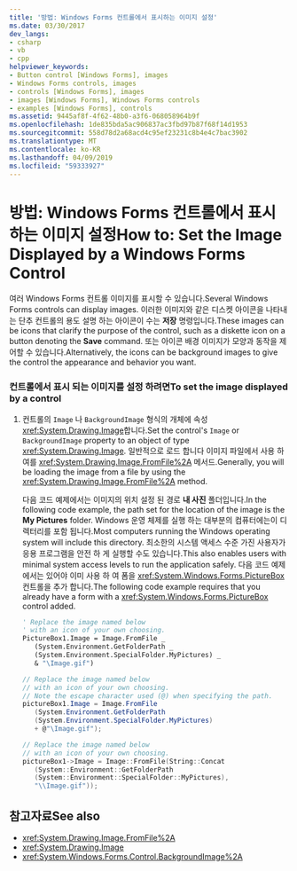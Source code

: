 ```yaml
---
title: '방법: Windows Forms 컨트롤에서 표시하는 이미지 설정'
ms.date: 03/30/2017
dev_langs:
- csharp
- vb
- cpp
helpviewer_keywords:
- Button control [Windows Forms], images
- Windows Forms controls, images
- controls [Windows Forms], images
- images [Windows Forms], Windows Forms controls
- examples [Windows Forms], controls
ms.assetid: 9445af8f-4f62-48b0-a3f6-068058964b9f
ms.openlocfilehash: 1de835bda5ac906837ac3fbd97b87f68f14d1953
ms.sourcegitcommit: 558d78d2a68acd4c95ef23231c8b4e4c7bac3902
ms.translationtype: MT
ms.contentlocale: ko-KR
ms.lasthandoff: 04/09/2019
ms.locfileid: "59333927"
---
```

# <a name="how-to-set-the-image-displayed-by-a-windows-forms-control"></a><span data-ttu-id="5e428-102">방법: Windows Forms 컨트롤에서 표시하는 이미지 설정</span><span class="sxs-lookup"><span data-stu-id="5e428-102">How to: Set the Image Displayed by a Windows Forms Control</span></span>
<span data-ttu-id="5e428-103">여러 Windows Forms 컨트롤 이미지를 표시할 수 있습니다.</span><span class="sxs-lookup"><span data-stu-id="5e428-103">Several Windows Forms controls can display images.</span></span> <span data-ttu-id="5e428-104">이러한 이미지와 같은 디스켓 아이콘을 나타내는 단추 컨트롤의 용도 설명 하는 아이콘이 수는 **저장** 명령입니다.</span><span class="sxs-lookup"><span data-stu-id="5e428-104">These images can be icons that clarify the purpose of the control, such as a diskette icon on a button denoting the **Save** command.</span></span> <span data-ttu-id="5e428-105">또는 아이콘 배경 이미지가 모양과 동작을 제어할 수 있습니다.</span><span class="sxs-lookup"><span data-stu-id="5e428-105">Alternatively, the icons can be background images to give the control the appearance and behavior you want.</span></span>  
  
### <a name="to-set-the-image-displayed-by-a-control"></a><span data-ttu-id="5e428-106">컨트롤에서 표시 되는 이미지를 설정 하려면</span><span class="sxs-lookup"><span data-stu-id="5e428-106">To set the image displayed by a control</span></span>  
  
1. <span data-ttu-id="5e428-107">컨트롤의 `Image` 나 `BackgroundImage` 형식의 개체에 속성 <xref:System.Drawing.Image>합니다.</span><span class="sxs-lookup"><span data-stu-id="5e428-107">Set the control's `Image` or `BackgroundImage` property to an object of type <xref:System.Drawing.Image>.</span></span> <span data-ttu-id="5e428-108">일반적으로 로드 합니다 이미지 파일에서 사용 하 여를 <xref:System.Drawing.Image.FromFile%2A> 메서드.</span><span class="sxs-lookup"><span data-stu-id="5e428-108">Generally, you will be loading the image from a file by using the <xref:System.Drawing.Image.FromFile%2A> method.</span></span>  
  
     <span data-ttu-id="5e428-109">다음 코드 예제에서는 이미지의 위치 설정 된 경로 **내 사진** 폴더입니다.</span><span class="sxs-lookup"><span data-stu-id="5e428-109">In the following code example, the path set for the location of the image is the **My Pictures** folder.</span></span> <span data-ttu-id="5e428-110">Windows 운영 체제를 실행 하는 대부분의 컴퓨터에는이 디렉터리를 포함 됩니다.</span><span class="sxs-lookup"><span data-stu-id="5e428-110">Most computers running the Windows operating system will include this directory.</span></span> <span data-ttu-id="5e428-111">최소한의 시스템 액세스 수준 가진 사용자가 응용 프로그램을 안전 하 게 실행할 수도 있습니다.</span><span class="sxs-lookup"><span data-stu-id="5e428-111">This also enables users with minimal system access levels to run the application safely.</span></span> <span data-ttu-id="5e428-112">다음 코드 예제에서는 있어야 이미 사용 하 여 폼을 <xref:System.Windows.Forms.PictureBox> 컨트롤을 추가 합니다.</span><span class="sxs-lookup"><span data-stu-id="5e428-112">The following code example requires that you already have a form with a <xref:System.Windows.Forms.PictureBox> control added.</span></span>  
  
    ```vb  
    ' Replace the image named below  
    ' with an icon of your own choosing.  
    PictureBox1.Image = Image.FromFile _  
       (System.Environment.GetFolderPath _  
       (System.Environment.SpecialFolder.MyPictures) _  
       & "\Image.gif")  
    ```  
  
    ```csharp  
    // Replace the image named below  
    // with an icon of your own choosing.  
    // Note the escape character used (@) when specifying the path.  
    pictureBox1.Image = Image.FromFile  
       (System.Environment.GetFolderPath  
       (System.Environment.SpecialFolder.MyPictures)  
       + @"\Image.gif");  
    ```  
  
    ```cpp  
    // Replace the image named below  
    // with an icon of your own choosing.  
    pictureBox1->Image = Image::FromFile(String::Concat  
       (System::Environment::GetFolderPath  
       (System::Environment::SpecialFolder::MyPictures),  
       "\\Image.gif"));  
    ```  
  
## <a name="see-also"></a><span data-ttu-id="5e428-113">참고자료</span><span class="sxs-lookup"><span data-stu-id="5e428-113">See also</span></span>

- <xref:System.Drawing.Image.FromFile%2A>
- <xref:System.Drawing.Image>
- <xref:System.Windows.Forms.Control.BackgroundImage%2A>
